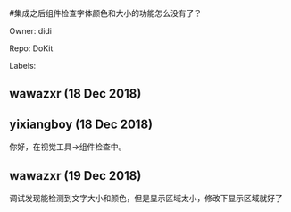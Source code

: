 #集成之后组件检查字体颜色和大小的功能怎么没有了？

Owner: didi

Repo: DoKit

Labels: 

## wawazxr (18 Dec 2018)



## yixiangboy (18 Dec 2018)

你好，在视觉工具->组件检查中。

## wawazxr (19 Dec 2018)

调试发现能检测到文字大小和颜色，但是显示区域太小，修改下显示区域就好了

